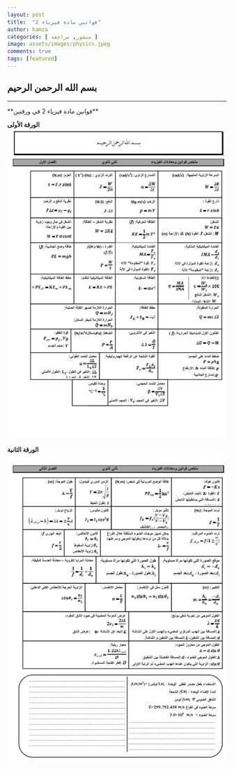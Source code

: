 ```yaml
---
layout: post
title:  "قوانين مادة فيزياء 2"
author: hamza
categories: [ منشور, مراجعة ]
image: assets/images/physics.jpeg
comments: true
tags: [featured]
---
```


## بسم الله الرحمن الرحيم
<hr>
**قوانين مادة فيزياء 2 في ورقتين**

**الورقة الأولى**
![الورقة الأولى](/assets/images/1.jpeg)

**الورقة الثانية**
![الورقة الثانية](/assets/images/2.jpeg)
